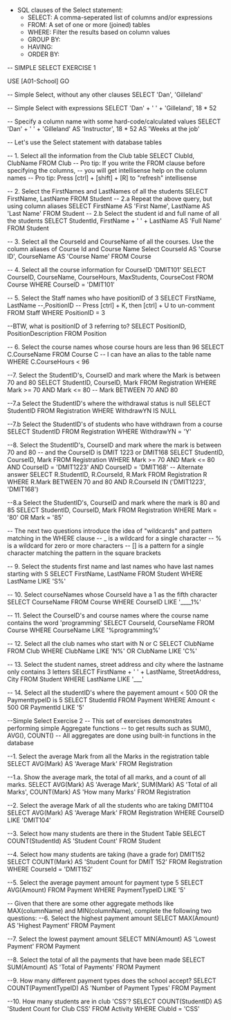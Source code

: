 - SQL clauses of the Select statement:
	- SELECT: A comma-seperated list of columns and/or expressions
	- FROM: A set of one or more (joined) tables
	- WHERE: Filter the results based on column values
	- GROUP BY:
	- HAVING:
	- ORDER BY:


-- SIMPLE SELECT EXERCISE 1

USE [A01-School]
GO

-- Simple Select, without any other clauses
SELECT 'Dan', 'Gilleland'

-- Simple Select with expressions
SELECT 'Dan' + ' ' + 'Gilleland', 18 * 52

-- Specify a column name with some hard-code/calculated values
SELECT 'Dan' + ' ' + 'Gilleland' AS 'Instructor',
	   18 * 52 AS 'Weeks at the job'

-- Let's use the Select statement with database tables

-- 1. Select all the information from the Club table
SELECT	ClubId, ClubName
FROM	Club 
-- Pro tip: If you write the FROM clause before specifying the columns,
--			you will get intellisense help on the column names
-- Pro tip: Press [ctrl] + [shift] + [R] to "refresh" intellisense

-- 2. Select the FirstNames and LastNames of all the students
SELECT	FirstName, LastName
FROM	Student
-- 2.a Repeat the above query, but using column aliases
SELECT	FirstName AS 'First Name', LastName AS 'Last Name'
FROM	Student
-- 2.b Select the student id and full name of all the students
SELECT	StudentId, FirstName + ' ' + LastName AS 'Full Name'
FROM	Student

-- 3. Select all the CourseId and CourseName of all the courses. Use the column aliases of Course Id and Course Name
Select	CourseId AS 'Course ID', CourseName AS 'Course Name'
FROM	Course

-- 4. Select all the course information for CourseID 'DMIT101'
SELECT	CourseID, CourseName, CourseHours, MaxStudents, CourseCost
FROM	Course
WHERE	CourseID = 'DMIT101'

-- 5. Select the Staff names who have positionID of 3
SELECT	FirstName, LastName
		--,PositionID -- Press [ctrl] + K, then [ctrl] + U to un-comment
FROM	Staff
WHERE	PositionID = 3

--BTW, what is positionID of 3 referring to?
SELECT	PositionID, PositionDescription
FROM	Position

-- 6. Select the course names whose course hours are less than 96
SELECT	C.CourseName
FROM	Course C -- I can have an alias to the table name
WHERE	C.CourseHours < 96

--7. Select the StudentID's, CourseID and mark where the Mark is between 70 and 80
SELECT StudentID, CourseID, Mark
FROM Registration
WHERE Mark >= 70 AND Mark <= 80
--	  Mark BETWEEN 70 AND 80

--7.a Select the StudentID's where the withdrawal status is null
SELECT	StudentID 
FROM	Registration
WHERE	WithdrawYN IS NULL

--7.b Select the StudentID's of students who have withdrawn from a course
SELECT	StudentID
FROM	Registration
WHERE	WithdrawYN = 'Y'

--8. Select the StudentID's, CourseID and mark where the mark is between 70 and 80
--	 and the CourseID is DMIT 1223 or DMIT168
SELECT	StudentID, CourseID, Mark
FROM	Registration 
WHERE	Mark >= 70 AND Mark <= 80 AND CourseID = 'DMIT1223' AND CourseID = 'DMIT168'
-- Alternate answer
SELECT	R.StudentID, R.CourseId, R.Mark
FROM	Registration R
WHERE	R.Mark BETWEEN 70 and 80
  AND	R.CourseId IN ('DMIT1223', 'DMIT168')

--8.a Select the StudentID's, CourseID and mark where the mark is 80 and 85
SELECT	StudentID, CourseID, Mark
FROM	Registration
WHERE	Mark = '80' OR Mark = '85'

-- The next two questions introduce the idea of "wildcards" and pattern matching in the WHERE clause
-- _ is a wildcard for a single character
-- % is a wildcard for zero or more characters
-- [] is a pattern for a single character matching the pattern in the square brackets

-- 9. Select the students first name and last names who have last names starting with S
SELECT	FirstName, LastName
FROM Student
WHERE LastName LIKE 'S%'

-- 10. Select courseNames whose CourseId have a 1 as the fifth character
SELECT	CourseName
FROM	Course
WHERE	CourseID LIKE '____1%'

-- 11. Select the CourseID's and course names where the course name contains the word 'programming'
SELECT	CourseId, CourseName
FROM	Course
WHERE	CourseName LIKE '%programming%'

-- 12. Select all the club names who start with N or C
SELECT	ClubName
FROM	Club
WHERE	ClubName LIKE 'N%' OR ClubName LIKE 'C%'

-- 13. Select the student names, street address and city where the lastname only contains 3 letters
SELECT	FirstName + ' ' + LastName, StreetAddress, City
FROM	Student
WHERE	LastName LIKE '___'

-- 14. Select all the studentID's where the payement amount < 500 OR the PaymenttypeID is 5
SELECT	StudentId
FROM	Payment
WHERE	Amount < 500 OR PaymentId LIKE '5'

--Simple Select Exercise 2
-- This set of exercises demonstrates performing simple Aggregate functions
-- to get results such as SUM(), AVG(), COUNT() 
-- All aggregates are done using built-in functions in the database


--1.	Select the average Mark from all the Marks in the registration table
SELECT	AVG(Mark) AS 'Average Mark'
FROM	Registration

--1.a.  Show the average mark, the total of all marks, and a count of all marks.
SELECT	AVG(Mark) AS 'Average Mark', 
		SUM(Mark) AS 'Total of all Marks', 
		COUNT(Mark) AS 'How many Marks'
FROM Registration

--2.	Select the average Mark of all the students who are taking DMIT104
SELECT	AVG(Mark) AS 'Average Mark'
FROM	Registration
WHERE	CourseID LIKE 'DMIT104'

--3.	Select how many students are there in the Student Table
SELECT	COUNT(StudentId) AS 'Student Count'
FROM	Student

--4.	Select how many students are taking (have a grade for) DMIT152
SELECT	COUNT(Mark) AS 'Student Count for DMIT 152'
FROM	Registration
WHERE	CourseId = 'DMIT152'

--5.	Select the average payment amount for payment type 5
SELECT	AVG(Amount)
FROM	Payment
WHERE	PaymentTypeID LIKE '5'

-- Given that there are some other aggregate methods like MAX(columnName) and MIN(columnName), complete the following two questions:
--6. Select the highest payment amount
SELECT	MAX(Amount) AS 'Highest Payment'
FROM	Payment

--7.	 Select the lowest payment amount
SELECT	MIN(Amount) AS 'Lowest Payment'
FROM	Payment

--8. Select the total of all the payments that have been made
SELECT	SUM(Amount) AS 'Total of Payments'
FROM	Payment

--9. How many different payment types does the school accept?
SELECT	COUNT(PaymentTypeID) AS 'Number of Payment Types'
FROM	Payment

--10. How many students are in club 'CSS'?
SELECT	COUNT(StudentID) AS 'Student Count for Club CSS'
FROM	Activity
WHERE	ClubId = 'CSS'